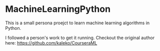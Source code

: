 # MachineLearningPython

This is a small persona proejct to learn machine learning algorithms in Python.

I followed a person's work to get it running. Checkout the original author here: https://github.com/kaleko/CourseraML
